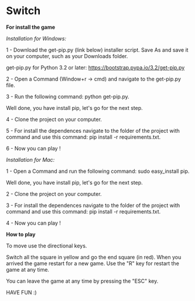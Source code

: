 Switch
======

**For install the game**

*Installation for Windows:*

1 - Download the get-pip.py (link below) installer script. Save As and save it on your computer, such as your Downloads folder.

get-pip.py for Python 3.2 or later: https://bootstrap.pypa.io/3.2/get-pip.py

2 - Open a Command (Window+r -> cmd) and navigate to the get-pip.py file.

3 - Run the following command: python get-pip.py.

Well done, you have install pip, let's go for the next step.

4 - Clone the project on your computer.

5 - For install the dependences navigate to the folder of the project with command and use this command: pip install -r requirements.txt.

6 - Now you can play !

*Installation for Mac:*

1 - Open a Command and run the following command: sudo easy_install pip.

Well done, you have install pip, let's go for the next step.

2 - Clone the project on your computer.

3 - For install the dependences navigate to the folder of the project with command and use this command: pip install -r requirements.txt.

4 - Now you can play !

**How to play**

To move use the directional keys.

Switch all the square in yellow and go the end square (in red). When you arrived the game restart for a new game.
Use the "R" key for restart the game at any time.

You can leave the game at any time by pressing the "ESC" key.

HAVE FUN :) 
